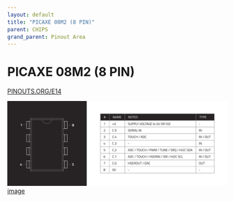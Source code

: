 ```yaml
---
layout: default
title: "PICAXE 08M2 (8 PIN)"
parent: CHIPS
grand_parent: Pinout Area
---
```


# PICAXE 08M2 (8 PIN)

<a href="https://www.PINOUTS.ORG/E14">PINOUTS.ORG/E14</a>

![image](./assets/149.png)  
[image](./assets/149.png)

